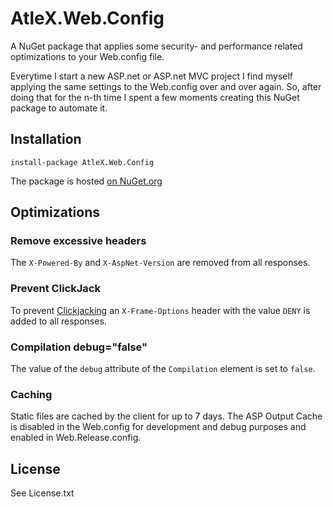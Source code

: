 # AtleX.Web.Config

A NuGet package that applies some security- and performance related
optimizations to your Web.config file.

Everytime I start a new ASP.net or ASP.net MVC project I find myself 
applying the same settings to the Web.config over and over again. So,
after doing that for the n-th time I spent a few moments creating
this NuGet package to automate it.

## Installation

```
install-package AtleX.Web.Config
```

The package is hosted [on NuGet.org](https://www.nuget.org/packages/AtleX.Web.Config/)

## Optimizations

### Remove excessive headers

The `X-Powered-By` and `X-AspNet-Version` are removed from all responses.

### Prevent ClickJack

To prevent [Clickjacking](https://www.owasp.org/index.php/Clickjacking) an 
`X-Frame-Options` header with the value `DENY` is added to all responses.

### Compilation debug="false"

 The value of the `debug` attribute of the `Compilation` element is set to 
 `false`.

### Caching

Static files are cached by the client for up to 7 days. The ASP Output Cache
is disabled in the Web.config for development and debug purposes and enabled
in Web.Release.config.

## License

See License.txt
